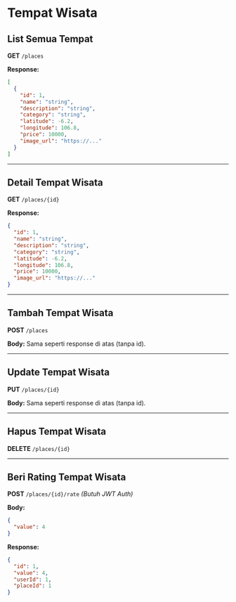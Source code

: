 # Tempat Wisata

## List Semua Tempat

**GET** `/places`

**Response:**

```json
[
  {
    "id": 1,
    "name": "string",
    "description": "string",
    "category": "string",
    "latitude": -6.2,
    "longitude": 106.8,
    "price": 10000,
    "image_url": "https://..."
  }
]
```

---

## Detail Tempat Wisata

**GET** `/places/{id}`

**Response:**

```json
{
  "id": 1,
  "name": "string",
  "description": "string",
  "category": "string",
  "latitude": -6.2,
  "longitude": 106.8,
  "price": 10000,
  "image_url": "https://..."
}
```

---

## Tambah Tempat Wisata

**POST** `/places`

**Body:**
Sama seperti response di atas (tanpa id).

---

## Update Tempat Wisata

**PUT** `/places/{id}`

**Body:**
Sama seperti response di atas (tanpa id).

---

## Hapus Tempat Wisata

**DELETE** `/places/{id}`

---

## Beri Rating Tempat Wisata

**POST** `/places/{id}/rate` _(Butuh JWT Auth)_

**Body:**

```json
{
  "value": 4
}
```

**Response:**

```json
{
  "id": 1,
  "value": 4,
  "userId": 1,
  "placeId": 1
}
```
